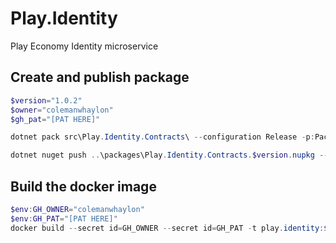 # Play.Identity

Play Economy Identity microservice

## Create and publish package

```powershell
$version="1.0.2"
$owner="colemanwhaylon"
$gh_pat="[PAT HERE]"

dotnet pack src\Play.Identity.Contracts\ --configuration Release -p:PackageVersion=$version -p:RepositoryUrl=https://github.com/$owner/play.identity -o ..\packages

dotnet nuget push ..\packages\Play.Identity.Contracts.$version.nupkg --api-key $gh_pat --source "github"
```

## Build the docker image

```powershell
$env:GH_OWNER="colemanwhaylon"
$env:GH_PAT="[PAT HERE]"
docker build --secret id=GH_OWNER --secret id=GH_PAT -t play.identity:$version .
```
